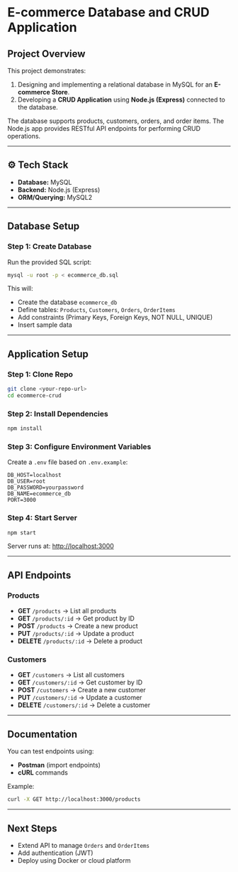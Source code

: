 # E-commerce Database and CRUD Application

## Project Overview

This project demonstrates:

1. Designing and implementing a relational database in MySQL for an **E-commerce Store**.
2. Developing a **CRUD Application** using **Node.js (Express)** connected to the database.

The database supports products, customers, orders, and order items. The Node.js app provides RESTful API endpoints for performing CRUD operations.

---

## ⚙️ Tech Stack

* **Database:** MySQL
* **Backend:** Node.js (Express)
* **ORM/Querying:** MySQL2

---

## Database Setup

### Step 1: Create Database

Run the provided SQL script:

```bash
mysql -u root -p < ecommerce_db.sql
```

This will:

* Create the database `ecommerce_db`
* Define tables: `Products`, `Customers`, `Orders`, `OrderItems`
* Add constraints (Primary Keys, Foreign Keys, NOT NULL, UNIQUE)
* Insert sample data

---

## Application Setup

### Step 1: Clone Repo

```bash
git clone <your-repo-url>
cd ecommerce-crud
```

### Step 2: Install Dependencies

```bash
npm install
```

### Step 3: Configure Environment Variables

Create a `.env` file based on `.env.example`:

```env
DB_HOST=localhost
DB_USER=root
DB_PASSWORD=yourpassword
DB_NAME=ecommerce_db
PORT=3000
```

### Step 4: Start Server

```bash
npm start
```

Server runs at: [http://localhost:3000](http://localhost:3000)

---

## API Endpoints

### Products

* **GET** `/products` → List all products
* **GET** `/products/:id` → Get product by ID
* **POST** `/products` → Create a new product
* **PUT** `/products/:id` → Update a product
* **DELETE** `/products/:id` → Delete a product

### Customers

* **GET** `/customers` → List all customers
* **GET** `/customers/:id` → Get customer by ID
* **POST** `/customers` → Create a new customer
* **PUT** `/customers/:id` → Update a customer
* **DELETE** `/customers/:id` → Delete a customer

---

## Documentation

You can test endpoints using:

* **Postman** (import endpoints)
* **cURL** commands

Example:

```bash
curl -X GET http://localhost:3000/products
```

---

## Next Steps

* Extend API to manage `Orders` and `OrderItems`
* Add authentication (JWT)
* Deploy using Docker or cloud platform
